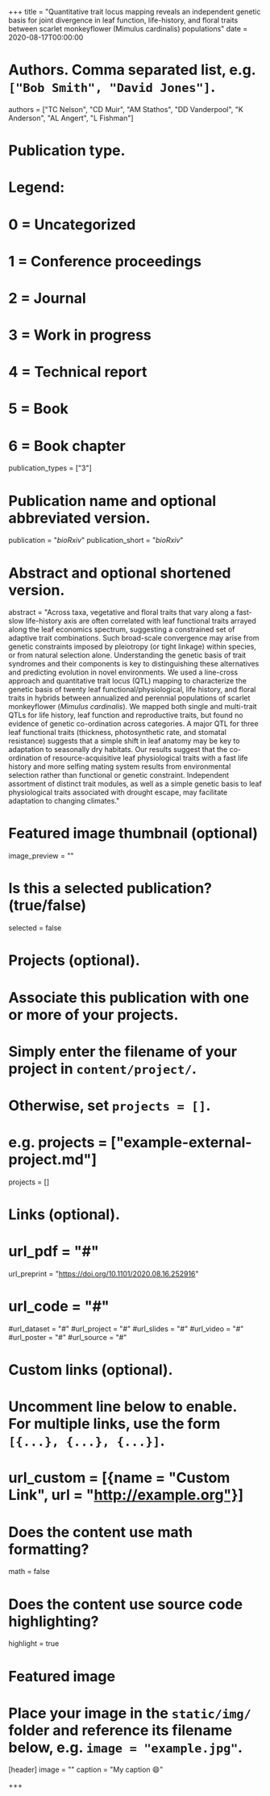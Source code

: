 +++
title = "Quantitative trait locus mapping reveals an independent genetic basis for joint divergence in leaf function, life-history, and floral traits between scarlet monkeyflower (Mimulus cardinalis) populations"
date = 2020-08-17T00:00:00

# Authors. Comma separated list, e.g. `["Bob Smith", "David Jones"]`.
authors = ["TC Nelson", "CD Muir", "AM Stathos", "DD Vanderpool", "K Anderson", "AL Angert", "L Fishman"]

# Publication type.
# Legend:
# 0 = Uncategorized
# 1 = Conference proceedings
# 2 = Journal
# 3 = Work in progress
# 4 = Technical report
# 5 = Book
# 6 = Book chapter
publication_types = ["3"]

# Publication name and optional abbreviated version.
publication = "*bioRxiv*"
publication_short = "*bioRxiv*"

# Abstract and optional shortened version.
abstract = "Across taxa, vegetative and floral traits that vary along a fast-slow life-history axis are often correlated with leaf functional traits arrayed along the leaf economics spectrum, suggesting a constrained set of adaptive trait combinations. Such broad-scale convergence may arise from genetic constraints imposed by pleiotropy (or tight linkage) within species, or from natural selection alone. Understanding the genetic basis of trait syndromes and their components is key to distinguishing these alternatives and predicting evolution in novel environments. We used a line-cross approach and quantitative trait locus (QTL) mapping to characterize the genetic basis of twenty leaf functional/physiological, life history, and floral traits in hybrids between annualized and perennial populations of scarlet monkeyflower (*Mimulus cardinalis*). We mapped both single and multi-trait QTLs for life history, leaf function and reproductive traits, but found no evidence of genetic co-ordination across categories. A major QTL for three leaf functional traits (thickness, photosynthetic rate, and stomatal resistance) suggests that a simple shift in leaf anatomy may be key to adaptation to seasonally dry habitats. Our results suggest that the co-ordination of resource-acquisitive leaf physiological traits with a fast life history and more selfing mating system results from environmental selection rather than functional or genetic constraint. Independent assortment of distinct trait modules, as well as a simple genetic basis to leaf physiological traits associated with drought escape, may facilitate adaptation to changing climates."

# Featured image thumbnail (optional)
image_preview = ""

# Is this a selected publication? (true/false)
selected = false

# Projects (optional).
#   Associate this publication with one or more of your projects.
#   Simply enter the filename of your project in `content/project/`.
#   Otherwise, set `projects = []`.
#   e.g. projects = ["example-external-project.md"]
projects = []

# Links (optional).
# url_pdf = "#"
url_preprint = "https://doi.org/10.1101/2020.08.16.252916"
# url_code = "#"
#url_dataset = "#"
#url_project = "#"
#url_slides = "#"
#url_video = "#"
#url_poster = "#"
#url_source = "#"

# Custom links (optional).
#   Uncomment line below to enable. For multiple links, use the form `[{...}, {...}, {...}]`.
# url_custom = [{name = "Custom Link", url = "http://example.org"}]

# Does the content use math formatting?
math = false

# Does the content use source code highlighting?
highlight = true

# Featured image
# Place your image in the `static/img/` folder and reference its filename below, e.g. `image = "example.jpg"`.
[header]
image = ""
caption = "My caption :smile:"

+++

